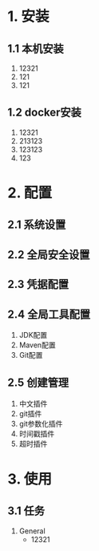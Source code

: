 # 	1. 安装

## 1.1 本机安装

1. 12321
2. 121
3. 121

## 1.2 docker安装

1. 12321
2. 213123
3. 123123
4. 123

# 2. 配置

## 2.1 系统设置

## 2.2 全局安全设置

## 2.3 凭据配置

## 2.4 全局工具配置

1. JDK配置
2. Maven配置
3. Git配置

## 2.5 创建管理

1. 中文插件
2. git插件
3. git参数化插件
4. 时间戳插件
5. 超时插件

# 3. 使用

## 3.1 任务

1. General
   - 12321